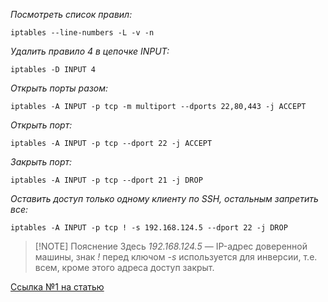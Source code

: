 
*Посмотреть список правил:*
```
iptables --line-numbers -L -v -n
```

*Удалить правило 4 в цепочке INPUT:*
```
iptables -D INPUT 4
```
*Открыть порты разом:*
```
iptables -A INPUT -p tcp -m multiport --dports 22,80,443 -j ACCEPT
```
*Открыть порт:*
```
iptables -A INPUT -p tcp --dport 22 -j ACCEPT
```
*Закрыть порт:*
```
iptables -A INPUT -p tcp --dport 21 -j DROP
```
*Оставить доступ только одному клиенту по SSH, остальным запретить все:*
```
iptables -A INPUT -p tcp ! -s 192.168.124.5 --dport 22 -j DROP
```
> [!NOTE] Пояснение
> Здесь _192.168.124.5_ — IP-адрес доверенной машины, знак _!_ перед ключом _-s_
>  используется для инверсии, т.е. всем, кроме этого адреса доступ закрыт.

[Ссылка №1 на статью](https://selectel.ru/blog/setup-iptables-linux/)